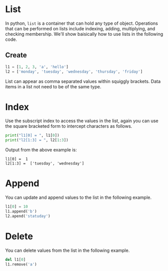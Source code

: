# List

In python, `list` is a container that can hold any type of object. Operations that can be performed on lists include indexing, adding, multiplying, and checking membership.
We'll show baisically how to use lists in the following code.

## Create

```python
l1 = [1, 2, 3, 'a', 'hello']
l2 = ['monday', 'tuesday', 'wednesday', 'thursday', 'friday']
```
List can appear as comma separated values within squiggly brackets. Data items in a list not need to be of the same type.


# Index
Use the subscript index to access the values in the list, again you can use the square bracketed form to intercept characters as follows.

```python   
print("l1[0] = ", l1[0])
print("l2[1:3] = ", l2[1:3])
```
Output from the above example is:

```
l1[0] =  1
l2[1:3] =  ['tuesday', 'wednesday']
```

# Append
You can update and append values to the list in the following example.

```python  
l1[0] = 10
l1.append('b')
l2.apend('statuday')
```

# Delete
You can delete values from the list in the following example.

```python  
del l1[0]
l1.remove('a')
```
